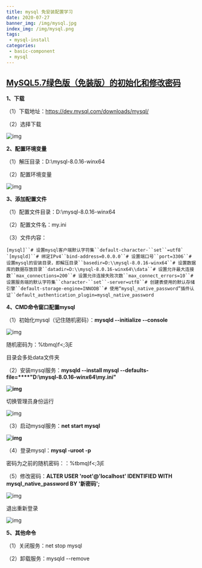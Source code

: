 ```yaml
---
title: mysql 免安装配置学习
date: 2020-07-27
banner_img: /img/mysql.jpg
index_img: /img/mysql.png
tags: 
 - mysql-install
categories:
 - basic-component
 - mysql
---
```


## [MySQL5.7绿色版（免装版）的初始化和修改密码](https://www.cnblogs.com/jyiqing/p/6924062.html)



**1、下载**

（1）下载地址：https://dev.mysql.com/downloads/mysql/

（2）选择下载

![img](https://img2018.cnblogs.com/blog/1627739/201906/1627739-20190620001542784-897003254.png)

**2、配置环境变量**

（1）解压目录：D:\mysql-8.0.16-winx64

（2）配置环境变量

![img](https://img2018.cnblogs.com/blog/1627739/201906/1627739-20190620002109235-1598560339.png)

**3、添加配置文件**

（1）配置文件目录：D:\mysql-8.0.16-winx64

（2）配置文件名：my.ini

（3）文件内容：

```
[mysql]``# 设置mysql客户端默认字符集``default-character-``set``=utf8` `[mysqld]``# 绑定IPv4``bind-address=0.0.0.0``# 设置端口号``port=3306``# 设置mysql的安装目录，即解压目录``basedir=D:\\mysql-8.0.16-winx64``# 设置数据库的数据存放目录``datadir=D:\\mysql-8.0.16-winx64\\data``# 设置允许最大连接数``max_connections=200``# 设置允许连接失败次数``max_connect_errors=10``# 设置服务端的默认字符集``character-``set``-server=utf8``# 创建表使用的默认存储引擎``default-storage-engine=INNODB``# 使用“mysql_native_password”插件认证``default_authentication_plugin=mysql_native_password
```

**4、CMD命令窗口配置mysql**

（1）初始化mysql（记住随机密码）：**mysqld --initialize --console**

 ![img](https://img2018.cnblogs.com/blog/1627739/201906/1627739-20190620014312114-157191049.png)

随机密码为：%tbmq)f<;3jE

目录会多处data文件夹

（2）安装mysql服务：**mysqld --install mysql --defaults-file=****"D:\mysql-8.0.16-winx64\my.ini"**

**![img](https://img2018.cnblogs.com/blog/1627739/201906/1627739-20190620014706448-303230754.png)**

切换管理员身份运行

![img](https://img2018.cnblogs.com/blog/1627739/201906/1627739-20190620015148365-1323561363.png)

（3）启动mysql服务：**net start mysql**

**![img](https://img2018.cnblogs.com/blog/1627739/201906/1627739-20190620015241272-592406864.png)**

（4）登录mysql：**mysql -uroot -p**

密码为之前的随机密码：：%tbmq)f<;3jE

（5）修改密码：**ALTER USER 'root'@'localhost' IDENTIFIED WITH mysql_native_password BY '新密码';**

![img](https://img2018.cnblogs.com/blog/1627739/201906/1627739-20190620020223252-138085659.png)

退出重新登录

![img](https://img2018.cnblogs.com/blog/1627739/201906/1627739-20190620021250850-1721675715.png)

**5、其他命令**

（1）关闭服务：net stop mysql

（2）卸载服务：mysqld --remove